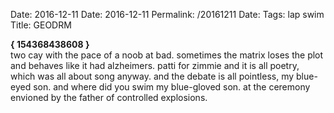 Date: 2016-12-11
Date: 2016-12-11
Permalink: /20161211
Date: 
Tags:  lap swim
Title: GEODRM
  
**{ 154368438608 }**  
two cay with the pace of a noob at bad. sometimes the matrix loses the plot and behaves like it had alzheimers. patti for zimmie and it is all poetry, which was all about song anyway. and the debate is all pointless, my blue-eyed son. and where did you swim my blue-gloved son. at the ceremony envioned by the father of controlled explosions.